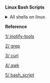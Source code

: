 **Linux Bash Scripts**

<details>
  <summary>All shells on linux</summary>
  <div align='center'>
    <img max-height="500px" max-width="500px" src = "https://user-images.githubusercontent.com/73679364/147847430-efaa7bac-1af0-465b-a7ce-1f277a5088bf.png">
  </div>
</details>

**Reference**

[1/ inotify-tools](https://helpmanual.io/packages/apt/inotify-tools/)

[2/ grep](https://www.gnu.org/software/grep/manual/grep.html)

[3/ curl](https://curl.se/docs/manual.html)

[4/ awk](https://www.gnu.org/software/gawk/manual/gawk.html)

[5/ bash_script](https://www.youtube.com/watch?v=e7BufAVwDiM&list=PLsM05n4rlXWTamBIPSom7mQVA-xooDkxw)
